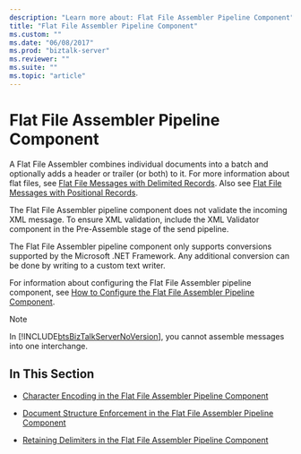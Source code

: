 ```yaml
---
description: "Learn more about: Flat File Assembler Pipeline Component"
title: "Flat File Assembler Pipeline Component"
ms.custom: ""
ms.date: "06/08/2017"
ms.prod: "biztalk-server"
ms.reviewer: ""
ms.suite: ""
ms.topic: "article"
---
```

# Flat File Assembler Pipeline Component
A Flat File Assembler combines individual documents into a batch and optionally adds a header or trailer (or both) to it. For more information about flat files, see [Flat File Messages with Delimited Records](../core/flat-file-messages-with-delimited-records.md). Also see [Flat File Messages with Positional Records](../core/flat-file-messages-with-positional-records.md).  
  
 The Flat File Assembler pipeline component does not validate the incoming XML message. To ensure XML validation, include the XML Validator component in the Pre-Assemble stage of the send pipeline.  
  
 The Flat File Assembler pipeline component only supports conversions supported by the Microsoft .NET Framework. Any additional conversion can be done by writing to a custom text writer.  
  
 For information about configuring the Flat File Assembler pipeline component, see [How to Configure the Flat File Assembler Pipeline Component](../core/how-to-configure-the-flat-file-assembler-pipeline-component.md).  
  
> [!NOTE]
>  In [!INCLUDE[btsBizTalkServerNoVersion](../includes/btsbiztalkservernoversion-md.md)], you cannot assemble messages into one interchange.  
  
## In This Section  
  
-   [Character Encoding in the Flat File Assembler Pipeline Component](../core/character-encoding-in-the-flat-file-assembler-pipeline-component.md)  
  
-   [Document Structure Enforcement in the Flat File Assembler Pipeline Component](../core/document-structure-enforcement-in-the-flat-file-assembler-pipeline-component.md)  
  
-   [Retaining Delimiters in the Flat File Assembler Pipeline Component](../core/retaining-delimiters-in-the-flat-file-assembler-pipeline-component.md)
